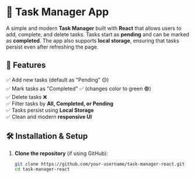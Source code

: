 # 📝 Task Manager App

A simple and modern **Task Manager** built with **React** that allows users to add, complete, and delete tasks. Tasks start as **pending** and can be marked as **completed**. The app also supports **local storage**, ensuring that tasks persist even after refreshing the page.

## 🚀 Features
✅ Add new tasks (default as "Pending" 🟡)  
✅ Mark tasks as "Completed" ✅ (changes color to green 🟢)  
✅ Delete tasks ❌  
✅ Filter tasks by **All, Completed, or Pending**  
✅ Tasks persist using **Local Storage**  
✅ Clean and modern **responsive UI**  

## 🛠️ Installation & Setup

1. **Clone the repository** (if using GitHub):
   ```sh
   git clone https://github.com/your-username/task-manager-react.git
   cd task-manager-react